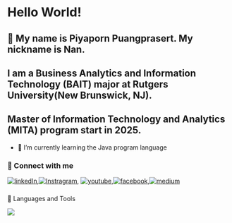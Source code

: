 # Hello World! 
## 👋 My name is Piyaporn Puangprasert. My nickname is Nan.
## I am a Business Analytics and Information Technology (BAIT) major at Rutgers University(New Brunswick, NJ).
## Master of Information Technology and Analytics (MITA) program start in 2025.

- 🌱 I’m currently learning the Java program language 

### 🤝 Connect with me <be>
[![linkedIn](https://skillicons.dev/icons?i=linkedin)](https://www.linkedin.com/in/piyapornp/),[![Instragram](https://skillicons.dev/icons?i=instagram)](https://www.instagram.com/puangprasert_nan/), [![youtube](https://skillicons.dev/icons?i=yt)](https://www.youtube.com/@nanny2277),[![facebook](https://skillicons.dev/icons?i=fb)](https://www.facebook.com/nanPiyapornPP),[![medium](https://skillicons.dev/icons?i=md)](https://medium.com/@piyapornp) 

### 


🧠 Languages and Tools
<p align="left">
  <a href="https://skillicons.dev">
    <img src="https://skillicons.dev/icons?i=s,html,css,py,r,react,gcp, mysql, figma" />
  </a>
</p>

